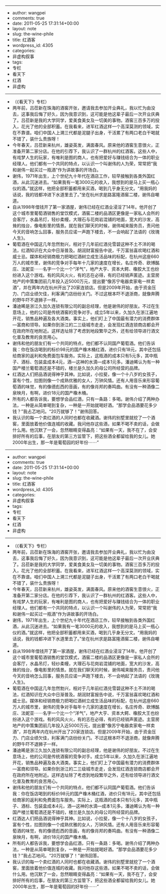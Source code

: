 - --
- author: wangpei
- comments: true
- date: 2011-05-25 17:31:14+00:00
- layout: note
- slug: the-wine-phile
- title: 红酒客
- wordpress_id: 4305
- categories:
- 非虚构叙事
- tags:
- 专栏
- 看天下
- 红酒
- 非虚构
- --
- （《看天下》专栏）
- 两年前，吕莅新在珠海的酒窖开张，邀请我去参加开业典礼，我以忙为由没去，这事我后悔了好久，因为我意识到，这可能是他这辈子最后一次开业庆典了。吕莅新是我的大学同学，爱美食美女及一切美的事物。酒窖三百多万的投入，花光了他的全部积蓄。在我看来，进军红酒这样一个高深莫测的领域，实在不靠谱。咱们中国人上溯三代都是泥腿子出身，干活累了有两口老白干喝就不错了，装什么贵族呀！
- 今年春天，吕莅新来杭州，雄姿英发，满面春风。原来他的酒窖生意很火，正准备开第二家分店。在他的引荐下，我认识了一群杭州的红酒客。这些人中，有戏梦人生的玩家，有唯利是图的商人，也有把爱好与赚钱结合为一体的职业经理人。他们都有一个共同的特点，以认识一个叫谢伟的人为荣，常常把“我和谢伟一起买过一瓶酒”作为讲故事的开场白。
- 谢伟，1971年出生，上个世纪九十年代在酒店工作，较早接触到各类外国红酒，从此沉迷进去。“如果我有一笔3000元的收入，我想到的是马上买一瓶心仪的酒。”就这样，他把全部积蓄都用来买酒，喝到几乎身无分文。“用我妈的话说，我的钱都冲进下水道里去了。”坐在杭州求是路富隆酒窖二楼，谢伟自嘲道。
- 自从1998年借钱开了第一家酒屋，谢伟已经在红酒业浸淫了14年。他开创了这个城市里葡萄酒销售的堂饮模式，酒窖二楼的品酒区更像是一家私人会所的会客厅，水晶吊灯，轻纱柔幔，大理石与花岗岩混铺的地面，宽大的沙发，高耸的烛台，像电影里的情景。就在我们聊天的时候，谢伟喊来服务员，责问他今天的音响怎么回事，服务员应诺一声跑下楼去，不一会响起了法语的《玫瑰人生》。
- 葡萄酒在中国这几年忽然勃兴，相对于几年前红酒兑雪碧这种不土不洋的喝法，红酒知识在大众中日渐普及。胡润财富报告中说，千万富翁喜欢喝红酒和威士忌。媒体和经销商极力把喝红酒树立成生活品味的标配，在杭州这座660万人的城市里，谢伟的竞争对手每年十几家的速度在增长，名庄传奇、欧博酩庄、法妮亚⋯⋯名字一个比一个“洋气”，地产大亨、资本大鳄、橡胶大王也纷纷进入这个游戏。有的风风火火，有的志在必得，有的已经销声匿迹。主营房地产的中策集团前几年投入近5000万元，提出要“像苏宁电器卖家电一样卖酒”，并在两年内在杭州开出了20家连锁店。但是2009年开始，由于资金压力、门店业绩欠佳，利客满门店纷纷关门。不过这根本吓不退浙商，就像奔腾的野牛吓不退狮子一样。
- 潘迪晞是浙江久加久连锁有限公司的副总经理，他是谢伟的好朋友。不过在生意场上，他的公司是传统酒窖的竞争对手。成立5年以来，久加久在浙江遍地开花，销售品种遍及各大酒类。事实上，他们盯上了中国最有潜力的消费群体—富商和领导。如果你到浙江的二三级城市走走，会发现红酒连锁商店都会开在政府所在地附近。这样选址除了考虑到地段繁华之外，还有给领导进行酒文化普及教育的良苦用心。
- 谢伟和他的朋友们有一个共同的特点，他们都不认同国产葡萄酒。他们告诉我：你在饭店喝到的标价98元的国产橡木桶红酒，进价只有18元，其中还包括给商家的返利和免费面包车服务。实际上，这瓶酒的成本只有5元多，其中瓶子、酒标、包装盒成本4元，酒—这神的水滴—成本1元多。潘迪晞认为有一种国产楼兰葡萄酒还是不错的，楼兰是久加久的母公司所经营的品牌。
- 红酒达人们把品酒说得神乎其神。比如说，小拉斐，像一个十八岁的女孩子，富有个性，拉图则像一个成熟优雅的女人，万钟风情。还有人用音乐来形容葡萄酒的味觉，有的像德彪西的音画，有的像肖邦的奏鸣曲。有没有一种酒像二泉映月，有啊，进价18元的国产橡木桶。
- 所有的人都告诉我，要想学会品红酒，只有一条路：多喝。谢伟介绍了两种办法，一种是从简单喝到复杂，一种是一开始就喝好酒。“那学会品酒要花多少钱？”我忐忑地问。“20万就够了！”谢伟回答。
- 我认识的每一个卖红酒的人同时也都在收藏酒。谢伟的别墅里就挖了一个酒窖，里面放着他价值连城的收藏。我问他存这些酒，如果不喝不卖的话，会做什么用。他沉默了一会，忽然眼睛变得晶亮：“如果有一天，我不在了，会安排好所有的后事，在朋友的第三方监管下，把这些酒全都留给我的女儿。她2000年出生，那一年是葡萄园的好年份⋯⋯”
- --
- author: wangpei
- comments: true
- date: 2011-05-25 17:31:14+00:00
- layout: note
- slug: the-wine-phile
- title: 红酒客
- wordpress_id: 4305
- categories:
- 非虚构叙事
- tags:
- 专栏
- 看天下
- 红酒
- 非虚构
- --
- （《看天下》专栏）
- 两年前，吕莅新在珠海的酒窖开张，邀请我去参加开业典礼，我以忙为由没去，这事我后悔了好久，因为我意识到，这可能是他这辈子最后一次开业庆典了。吕莅新是我的大学同学，爱美食美女及一切美的事物。酒窖三百多万的投入，花光了他的全部积蓄。在我看来，进军红酒这样一个高深莫测的领域，实在不靠谱。咱们中国人上溯三代都是泥腿子出身，干活累了有两口老白干喝就不错了，装什么贵族呀！
- 今年春天，吕莅新来杭州，雄姿英发，满面春风。原来他的酒窖生意很火，正准备开第二家分店。在他的引荐下，我认识了一群杭州的红酒客。这些人中，有戏梦人生的玩家，有唯利是图的商人，也有把爱好与赚钱结合为一体的职业经理人。他们都有一个共同的特点，以认识一个叫谢伟的人为荣，常常把“我和谢伟一起买过一瓶酒”作为讲故事的开场白。
- 谢伟，1971年出生，上个世纪九十年代在酒店工作，较早接触到各类外国红酒，从此沉迷进去。“如果我有一笔3000元的收入，我想到的是马上买一瓶心仪的酒。”就这样，他把全部积蓄都用来买酒，喝到几乎身无分文。“用我妈的话说，我的钱都冲进下水道里去了。”坐在杭州求是路富隆酒窖二楼，谢伟自嘲道。
- 自从1998年借钱开了第一家酒屋，谢伟已经在红酒业浸淫了14年。他开创了这个城市里葡萄酒销售的堂饮模式，酒窖二楼的品酒区更像是一家私人会所的会客厅，水晶吊灯，轻纱柔幔，大理石与花岗岩混铺的地面，宽大的沙发，高耸的烛台，像电影里的情景。就在我们聊天的时候，谢伟喊来服务员，责问他今天的音响怎么回事，服务员应诺一声跑下楼去，不一会响起了法语的《玫瑰人生》。
- 葡萄酒在中国这几年忽然勃兴，相对于几年前红酒兑雪碧这种不土不洋的喝法，红酒知识在大众中日渐普及。胡润财富报告中说，千万富翁喜欢喝红酒和威士忌。媒体和经销商极力把喝红酒树立成生活品味的标配，在杭州这座660万人的城市里，谢伟的竞争对手每年十几家的速度在增长，名庄传奇、欧博酩庄、法妮亚⋯⋯名字一个比一个“洋气”，地产大亨、资本大鳄、橡胶大王也纷纷进入这个游戏。有的风风火火，有的志在必得，有的已经销声匿迹。主营房地产的中策集团前几年投入近5000万元，提出要“像苏宁电器卖家电一样卖酒”，并在两年内在杭州开出了20家连锁店。但是2009年开始，由于资金压力、门店业绩欠佳，利客满门店纷纷关门。不过这根本吓不退浙商，就像奔腾的野牛吓不退狮子一样。
- 潘迪晞是浙江久加久连锁有限公司的副总经理，他是谢伟的好朋友。不过在生意场上，他的公司是传统酒窖的竞争对手。成立5年以来，久加久在浙江遍地开花，销售品种遍及各大酒类。事实上，他们盯上了中国最有潜力的消费群体—富商和领导。如果你到浙江的二三级城市走走，会发现红酒连锁商店都会开在政府所在地附近。这样选址除了考虑到地段繁华之外，还有给领导进行酒文化普及教育的良苦用心。
- 谢伟和他的朋友们有一个共同的特点，他们都不认同国产葡萄酒。他们告诉我：你在饭店喝到的标价98元的国产橡木桶红酒，进价只有18元，其中还包括给商家的返利和免费面包车服务。实际上，这瓶酒的成本只有5元多，其中瓶子、酒标、包装盒成本4元，酒—这神的水滴—成本1元多。潘迪晞认为有一种国产楼兰葡萄酒还是不错的，楼兰是久加久的母公司所经营的品牌。
- 红酒达人们把品酒说得神乎其神。比如说，小拉斐，像一个十八岁的女孩子，富有个性，拉图则像一个成熟优雅的女人，万钟风情。还有人用音乐来形容葡萄酒的味觉，有的像德彪西的音画，有的像肖邦的奏鸣曲。有没有一种酒像二泉映月，有啊，进价18元的国产橡木桶。
- 所有的人都告诉我，要想学会品红酒，只有一条路：多喝。谢伟介绍了两种办法，一种是从简单喝到复杂，一种是一开始就喝好酒。“那学会品酒要花多少钱？”我忐忑地问。“20万就够了！”谢伟回答。
- 我认识的每一个卖红酒的人同时也都在收藏酒。谢伟的别墅里就挖了一个酒窖，里面放着他价值连城的收藏。我问他存这些酒，如果不喝不卖的话，会做什么用。他沉默了一会，忽然眼睛变得晶亮：“如果有一天，我不在了，会安排好所有的后事，在朋友的第三方监管下，把这些酒全都留给我的女儿。她2000年出生，那一年是葡萄园的好年份⋯⋯”
